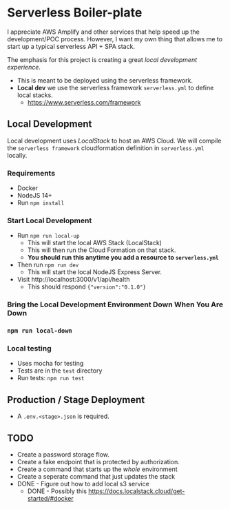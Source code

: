 # Serverless Boiler-plate

I appreciate AWS Amplify and other services that help 
speed up the development/POC process. However, I want my own 
thing that allows me to start up a typical serverless API + SPA 
stack. 

The emphasis for this project is creating a great 
*local development experience*. 

* This is meant to be deployed using the serverless framework. 
* **Local dev** we use the serverless framework `serverless.yml` to define local stacks.
  * https://www.serverless.com/framework

## Local Development

Local development uses *LocalStack* to host an AWS Cloud. 
We will compile the `serverless framework`  cloudformation
definition in `serverless.yml` locally. 

### Requirements
* Docker
* NodeJS 14+
* Run `npm install`

### Start Local Development
* Run `npm run local-up`
  - This will start the local AWS Stack (LocalStack)
  - This will then run the Cloud Formation on that stack.
  - **You should run this anytime you add a resource to `serverless.yml`**
* Then run `npm run dev` 
  - This will start the local NodeJS Express Server. 
* Visit http://localhost:3000/v1/api/health
  - This should respond `{"version":"0.1.0"}`

### Bring the Local Development Environment Down When You Are Down
### `npm run local-down`

### Local testing
* Uses mocha for testing
* Tests are in the `test` directory
* Run tests: `npm run test`


## Production / Stage Deployment
* A `.env.<stage>.json` is required. 

## TODO
* Create a password storage flow. 
* Create a fake endpoint that is protected by authorization. 
* Create a command that starts up the *whole* environment
* Create a seperate command that just updates the stack
* DONE - Figure out how to add local s3 service 
  * DONE - Possibly this https://docs.localstack.cloud/get-started/#docker